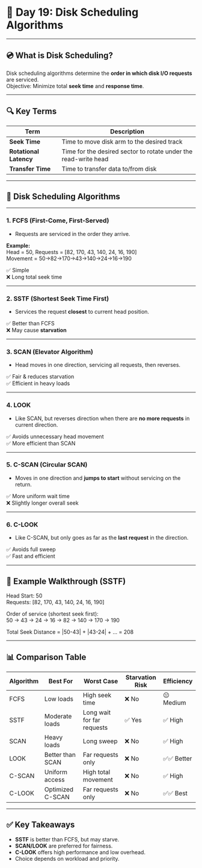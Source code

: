 # 📘 Day 19: Disk Scheduling Algorithms

---

## 💿 What is Disk Scheduling?

Disk scheduling algorithms determine the **order in which disk I/O requests** are serviced.  
Objective: Minimize total **seek time** and **response time**.

---

## 🔍 Key Terms

| Term                   | Description                                                     |
| ---------------------- | --------------------------------------------------------------- |
| **Seek Time**          | Time to move disk arm to the desired track                      |
| **Rotational Latency** | Time for the desired sector to rotate under the read-write head |
| **Transfer Time**      | Time to transfer data to/from disk                              |

---

## 🚀 Disk Scheduling Algorithms

---

### 1. **FCFS (First-Come, First-Served)**

- Requests are serviced in the order they arrive.

**Example:**  
Head = 50, Requests = [82, 170, 43, 140, 24, 16, 190]  
Movement = 50→82→170→43→140→24→16→190

✅ Simple  
❌ Long total seek time

---

### 2. **SSTF (Shortest Seek Time First)**

- Services the request **closest** to current head position.

✅ Better than FCFS  
❌ May cause **starvation**

---

### 3. **SCAN (Elevator Algorithm)**

- Head moves in one direction, servicing all requests, then reverses.

✅ Fair & reduces starvation  
✅ Efficient in heavy loads

---

### 4. **LOOK**

- Like SCAN, but reverses direction when there are **no more requests** in current direction.

✅ Avoids unnecessary head movement  
✅ More efficient than SCAN

---

### 5. **C-SCAN (Circular SCAN)**

- Moves in one direction and **jumps to start** without servicing on the return.

✅ More uniform wait time  
❌ Slightly longer overall seek

---

### 6. **C-LOOK**

- Like C-SCAN, but only goes as far as the **last request** in the direction.

✅ Avoids full sweep  
✅ Fast and efficient

---

## 🧮 Example Walkthrough (SSTF)

Head Start: 50  
Requests: [82, 170, 43, 140, 24, 16, 190]

Order of service (shortest seek first):  
50 → 43 → 24 → 16 → 82 → 140 → 170 → 190

Total Seek Distance = |50-43| + |43-24| + ... = 208

---

## 📊 Comparison Table

| Algorithm | Best For         | Worst Case                 | Starvation Risk | Efficiency  |
| --------- | ---------------- | -------------------------- | --------------- | ----------- |
| FCFS      | Low loads        | High seek time             | ❌ No           | 😐 Medium   |
| SSTF      | Moderate loads   | Long wait for far requests | ✅ Yes          | ✅ High     |
| SCAN      | Heavy loads      | Long sweep                 | ❌ No           | ✅ High     |
| LOOK      | Better than SCAN | Far requests only          | ❌ No           | ✅✅ Better |
| C-SCAN    | Uniform access   | High total movement        | ❌ No           | ✅ High     |
| C-LOOK    | Optimized C-SCAN | Far requests only          | ❌ No           | ✅✅ Best   |

---

## ✅ Key Takeaways

- **SSTF** is better than FCFS, but may starve.
- **SCAN/LOOK** are preferred for fairness.
- **C-LOOK** offers high performance and low overhead.
- Choice depends on workload and priority.
